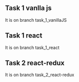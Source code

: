 ## Task 1 vanlla js
It is on branch task_1_vanillaJS
## Task 1 react
It is on branch task_1_react
## Task 2 react-redux
It is on branch task_2_react-redux